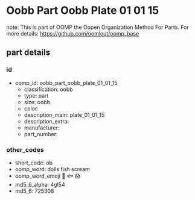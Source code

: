 # Oobb Part Oobb Plate 01 01 15  

note: This is part of OOMP the Oopen Organization Method For Parts. For more details: https://github.com/oomlout/oomp_base

##  part details





### id
* oomp_id: oobb_part_oobb_plate_01_01_15
  * classification: oobb
  * type: part
  * size: oobb
  * color: 
  * description_main: plate_01_01_15
  * description_extra: 
  * manufacturer: 
  * part_number: 

### other_codes
* short_code: ob
* oomp_word: dolls fish scream
* oomp_word_emoji :dolls: :fish: :scream:
* md5_6_alpha: 4gl54
* md5_6: 725308